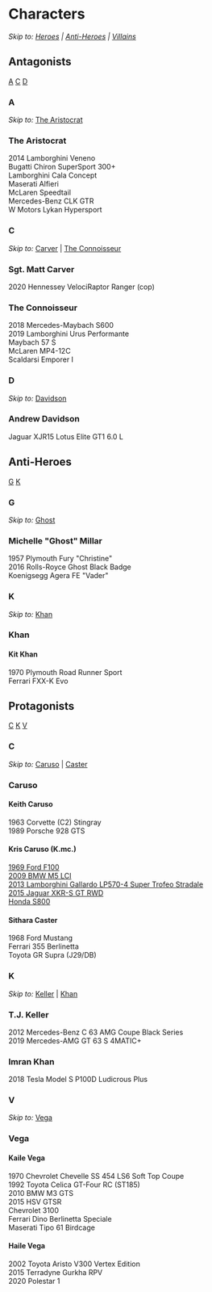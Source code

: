 # Characters
*Skip to: [Heroes](https://github.com/the-wt-ahmadi/Limitless/blob/master/CHARACTERS.md#protagonists) | [Anti-Heroes](https://github.com/the-wt-ahmadi/Limitless/blob/master/CHARACTERS.md#anti-heroes) | [Villains](https://github.com/the-wt-ahmadi/Limitless/blob/master/CHARACTERS.md#antagonists)*
  ## Antagonists
  [A](https://github.com/the-wt-ahmadi/Limitless/blob/master/CHARACTERS.md#a)
  [C](https://github.com/the-wt-ahmadi/Limitless/blob/master/CHARACTERS.md#c)
  [D](https://github.com/the-wt-ahmadi/Limitless/blob/master/CHARACTERS.md#d)
  ### A
  *Skip to:* [The Aristocrat](https://github.com/the-wt-ahmadi/Limitless/blob/master/CHARACTERS.md#the-aristocrat)
   ### The Aristocrat
   2014 Lamborghini Veneno    
   Bugatti Chiron SuperSport 300+    
   Lamborghini Cala Concept    
   Maserati Alfieri    
   McLaren Speedtail    
   Mercedes-Benz CLK GTR    
   W Motors Lykan Hypersport
  ### C
  *Skip to:* [Carver](https://github.com/the-wt-ahmadi/Limitless/blob/master/CHARACTERS.md#sgt-matt-carver) | [The Connoisseur](https://github.com/the-wt-ahmadi/Limitless/blob/master/CHARACTERS.md#the-connoisseur)
   ### Sgt. Matt Carver
   2020 Hennessey VelociRaptor Ranger (cop)
   ### The Connoisseur
   2018 Mercedes-Maybach S600    
   2019 Lamborghini Urus Performante    
   Maybach 57 S    
   McLaren MP4-12C    
   Scaldarsi Emporer I
  ### D
  *Skip to:* [Davidson](https://github.com/the-wt-ahmadi/Limitless/blob/master/CHARACTERS.md#andrew-davidson)
  ### Andrew Davidson
   Jaguar XJR15
   Lotus Elite GT1 6.0 L
  ## Anti-Heroes
  [G](https://github.com/the-wt-ahmadi/Limitless/blob/master/CHARACTERS.md#g)
  [K](https://github.com/the-wt-ahmadi/Limitless/blob/master/CHARACTERS.md#k)
   ### G
   *Skip to:* [Ghost](https://github.com/the-wt-ahmadi/Limitless/blob/master/CHARACTERS.md#michelle-ghost-millar)
   ### Michelle "Ghost" Millar
   1957 Plymouth Fury "Christine"    
   2016 Rolls-Royce Ghost Black Badge    
   Koenigsegg Agera FE "Vader"
   ### K
   *Skip to:* [Khan](https://github.com/the-wt-ahmadi/Limitless/blob/master/CHARACTERS.md#khan)
   ### Khan
   #### Kit Khan
   1970 Plymouth Road Runner Sport    
   Ferrari FXX-K Evo
  ## Protagonists
  [C](https://github.com/the-wt-ahmadi/Limitless/blob/master/CHARACTERS.md#c-1)
  [K](https://github.com/the-wt-ahmadi/Limitless/blob/master/CHARACTERS.md#k-1)
  [V](https://github.com/the-wt-ahmadi/Limitless/blob/master/CHARACTERS.md#v)
  ### C
  *Skip to:* [Caruso](https://github.com/the-wt-ahmadi/Limitless/blob/master/CHARACTERS.md#caruso) | [Caster](https://github.com/the-wt-ahmadi/Limitless/blob/master/CHARACTERS.md#sithara-caster)
   ### Caruso
   #### Keith Caruso
   1963 Corvette (C2) Stingray    
   1989 Porsche 928 GTS
   #### Kris Caruso (K.mc.)
   [1969 Ford F100](https://github.com/the-wt-ahmadi/Limitless/blob/master/CARSTATS.md#1969-ford-f-100-kmc)    
   [2009 BMW M5 LCI](https://github.com/the-wt-ahmadi/Limitless/blob/master/CARSTATS.md#2009-bmw-m5-lci-kmc)    
   [2013 Lamborghini Gallardo LP570-4 Super Trofeo Stradale](https://github.com/the-wt-ahmadi/Limitless/blob/master/CARSTATS.md#2013-lamborghini-gallardo-lp570-4-super-trofeo-stradale-kmc)    
   [2015 Jaguar XKR-S GT RWD](https://github.com/the-wt-ahmadi/Limitless/blob/master/CARSTATS.md#2015-jaguar-xkr-s-gt-rwd-kmc)    
   [Honda S800](https://github.com/the-wt-ahmadi/Limitless/blob/master/CARSTATS.md#honda-s800-kmc)
   #### Sithara Caster
   1968 Ford Mustang    
   Ferrari 355 Berlinetta    
   Toyota GR Supra (J29/DB)
  ### K
  *Skip to:* [Keller](https://github.com/the-wt-ahmadi/Limitless/blob/master/CHARACTERS.md#tj-keller) | [Khan](https://github.com/the-wt-ahmadi/Limitless/blob/master/CHARACTERS.md#imran-khan)
   ### T.J. Keller
   2012 Mercedes-Benz C 63 AMG Coupe Black Series    
   2019 Mercedes-AMG GT 63 S 4MATIC+
   ### Imran Khan
   2018 Tesla Model S P100D Ludicrous Plus
  ### V
  *Skip to:* [Vega](https://github.com/the-wt-ahmadi/Limitless/blob/master/CHARACTERS.md#vega)
   ### Vega
   #### Kaile Vega
   1970 Chevrolet Chevelle SS 454 LS6 Soft Top Coupe    
   1992 Toyota Celica GT-Four RC (ST185)    
   2010 BMW M3 GTS    
   2015 HSV GTSR    
   Chevrolet 3100    
   Ferrari Dino Berlinetta Speciale    
   Maserati Tipo 61 Birdcage
   #### Haile Vega    
   2002 Toyota Aristo V300 Vertex Edition    
   2015 Terradyne Gurkha RPV    
   2020 Polestar 1
